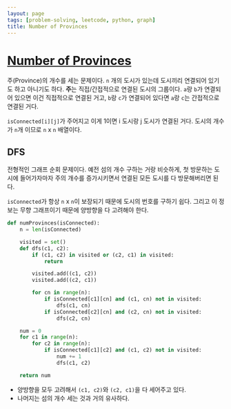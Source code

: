 ```yaml
---
layout: page
tags: [problem-solving, leetcode, python, graph]
title: Number of Provinces
---
```


# [Number of Provinces](https://leetcode.com/problems/number-of-provinces/)
 주(Province)의 개수를 세는 문제이다. `n` 개의 도시가 있는데 도시끼리
 연결되어 있기도 하고 아니기도 하다. **주**는 직접/간접적으로 연결된
 도시의 그룹이다. `a`랑 `b`가 연결되어 있으면 이건 직접적으로 연결된
 거고, `b`랑 `c`가 연결되어 있다면 `a`랑 `c`는 간접적으로 연결된 거다.

 `isConnected[i][j]`가 주어지고 이게 1이면 i 도시랑 j 도시가 연결된
 거다. 도시의 개수가 `n`개 이므로 `n` x `n` 배열이다.

## DFS
 전형적인 그래프 순회 문제이다. 예전 섬의 개수 구하는 거랑 비슷하게,
 첫 방문하는 도시에 들어가자마자 주의 개수를 증가시키면서 연결된 모든
 도시를 다 방문해버리면 된다.

 `isConnected`가 항상 `n` x `n`이 보장되기 때문에 도시의 번호를 구하기
 쉽다. 그리고 이 정보는 무향 그래프이기 때문에 양방향을 다 고려해야
 한다.

```python
def numProvinces(isConnected):
    n = len(isConnected)

    visited = set()
    def dfs(c1, c2):
        if (c1, c2) in visited or (c2, c1) in visited:
            return

        visited.add((c1, c2))
        visited.add((c2, c1))

        for cn in range(n):
            if isConnected[c1][cn] and (c1, cn) not in visited:
                dfs(c1, cn)
            if isConnected[c2][cn] and (c2, cn) not in visited:
                dfs(c2, cn)

    num = 0
    for c1 in range(n):
        for c2 in range(n):
            if isConnected[c1][c2] and (c1, c2) not in visited:
                num += 1
                dfs(c1, c2)

    return num
```

 - 양방향을 모두 고려해서 `(c1, c2)`와 `(c2, c1)`을 다 세어주고 있다.
 - 나머지는 섬의 개수 세는 것과 거의 유사하다.
